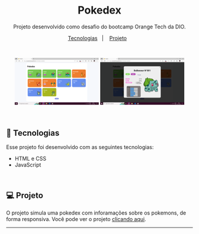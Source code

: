 <h1 align="center"> Pokedex </h1>

<p align="center">
Projeto desenvolvido como desafio do bootcamp Orange Tech da DIO.
</p>

<p align="center">
  <a href="#-tecnologias">Tecnologias</a>&nbsp;&nbsp;&nbsp;|&nbsp;&nbsp;&nbsp;
  <a href="#-projeto">Projeto</a>&nbsp;&nbsp;&nbsp;
</p>
<br>

<p align="center">
  <img alt="pokedex" src="./assets/pictures/pokedex1.png" width="45%">
  <img alt="pokedex" src="./assets/pictures/pokedex2.png" width="45%">
</p>
<br>

## 🚀 Tecnologias

Esse projeto foi desenvolvido com as seguintes tecnologias:

- HTML e CSS
- JavaScript
<br>

## 💻 Projeto

O projeto simula uma pokedex com inforamações sobre os pokemons, de forma responsiva. Você pode ver o projeto [clicando aqui](https://paulaandrezza.github.io/Pokedex/).


---
